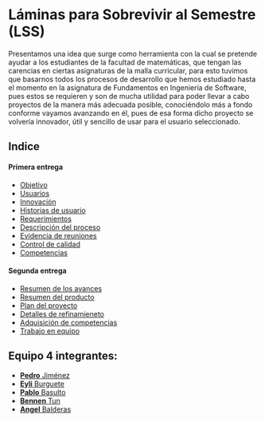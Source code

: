 # Láminas para Sobrevivir al Semestre (LSS)
Presentamos una idea que surge como herramienta con la cual se pretende ayudar a los estudiantes de la facultad de matemáticas, que tengan las carencias en ciertas asignaturas de la malla curricular, para esto tuvimos que basarnos todos los procesos de desarrollo que hemos estudiado hasta el momento en la asignatura de Fundamentos en Ingeniería de Software, pues estos se requieren y son de mucha utilidad para poder llevar a cabo proyectos de la manera más adecuada posible, conociéndolo más a fondo conforme vayamos avanzando en él, pues de esa forma dicho proyecto se volvería innovador, útil y sencillo de usar para el usuario seleccionado.

## Indice
#### Primera entrega
- [Objetivo](https://github.com/Benn7n/PY-FIS-LAMINAS/blob/main/DOCUMENTOS/1.1%20DESCRIPCI%C3%93N%20DE%20LA%20APLICACI%C3%93N/1.%20OBJETIVO.md)
- [Usuarios](https://github.com/Benn7n/PY-FIS-LAMINAS/blob/main/DOCUMENTOS/1.1%20DESCRIPCI%C3%93N%20DE%20LA%20APLICACI%C3%93N/2.%20USUARIOS.md)
- [Innovación](https://github.com/Benn7n/PY-FIS-LAMINAS/blob/main/DOCUMENTOS/1.1%20DESCRIPCI%C3%93N%20DE%20LA%20APLICACI%C3%93N/3.%20INNOVACI%C3%93N.md)
- [Historias de usuario](https://github.com/Benn7n/PY-FIS-LAMINAS/blob/main/DOCUMENTOS/1.2%20REQUERIMIENTOS%20%26%20HISTORIAS%20DE%20USUARIO/1.%20HISTORIAS%20DE%20USUARIO.md)
- [Requerimientos](https://github.com/Benn7n/PY-FIS-LAMINAS/blob/main/DOCUMENTOS/1.2%20REQUERIMIENTOS%20%26%20HISTORIAS%20DE%20USUARIO/2.%20REQUERIMIENTOS.md)
- [Descripción del proceso](https://github.com/Benn7n/PY-FIS-LAMINAS/blob/main/DOCUMENTOS/1.3%20PROCESO%20DE%20DESARROLLO/1.%20DESCRIPCI%C3%93N%20DEL%20PROCESO.md)
- [Evidencia de reuniones](https://github.com/Benn7n/PY-FIS-LAMINAS/blob/main/DOCUMENTOS/1.3%20PROCESO%20DE%20DESARROLLO/2.%20EVIDENCIA%20DE%20REUNIONES.md)
- [Control de calidad](https://github.com/Benn7n/PY-FIS-LAMINAS/blob/main/DOCUMENTOS/1.3%20PROCESO%20DE%20DESARROLLO/3.%20CONTROL%20DE%20CALIDAD.md)
- [Competencias](https://github.com/Benn7n/PY-FIS-LAMINAS/blob/main/DOCUMENTOS/1.4%20COMPETENCIAS%20DE%20LA%20ASIGNATURA/1.%20COMPETENCIAS.md)

#### Segunda entrega
- [Resumen de los avances](https://github.com/Benn7n/PY-FIS-LAMINAS/blob/main/DOCUMENTOS/2.1%20RESUMENES/1.%20AVANCES%20REALIZADOS%20ENTRE%20LA%201RA%20Y%202DA%20ENTREGA.md)
- [Resumen del producto](https://github.com/Benn7n/PY-FIS-LAMINAS/blob/main/DOCUMENTOS/2.1%20RESUMENES/2.%20PRODUCTO%20(FASES%20DE%20DESARROLLO).md)
- [Plan del proyecto](https://github.com/Benn7n/PY-FIS-LAMINAS/blob/main/DOCUMENTOS/2.2%20PLAN%20Y%20DETALLES/1.%20PLAN%20DEL%20PROYECTO.md)
- [Detalles de refinamieneto](https://github.com/Benn7n/PY-FIS-LAMINAS/blob/main/DOCUMENTOS/2.2%20PLAN%20Y%20DETALLES/2.%20DETALLES%20DE%20REFINAMIENTO%20DE%20REQUERIMIENTOS.md)
- [Adquisición de competencias](https://github.com/Benn7n/PY-FIS-LAMINAS/blob/main/DOCUMENTOS/2.3%20COMPETENCIAS%20Y%20TRABAJO%20EN%20EQUIPO/1.%20ADQUISICI%C3%93N%20DE%20COMPETENCIAS)
- [Trabajo en equipo](https://github.com/Benn7n/PY-FIS-LAMINAS/blob/main/DOCUMENTOS/2.3%20COMPETENCIAS%20Y%20TRABAJO%20EN%20EQUIPO/2.%20TRABAJO%20EN%20EQUIPO)

## Equipo 4 integrantes:
* [**Pedro** Jiménez](https://github.com/PedroJH25)
* [**Eyli** Burguete](https://github.com/EyliB) 
* [**Pablo** Basulto](https://github.com/PabloBasulto)
* [**Bennen** Tun](https://github.com/Benn7n)
* [**Angel** Balderas](https://github.com/ABalderas21)
